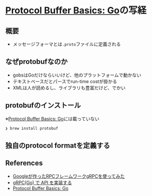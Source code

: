 # [Protocol Buffer Basics: Go](https://developers.google.com/protocol-buffers/docs/gotutorial)の写経

## 概要

* メッセージフォーマとは`.proto`ファイルに定義される

## なぜprotobufなのか

* gobsはGoだけならいいけど、他のプラットフォームで動かない
* テキストベースだとパースでrun-time costが掛かる
* XMLは人が読めるし、ライブラリも豊富だけど、でかい


## protobufのインストール

※[Protocol Buffer Basics: Go](https://developers.google.com/protocol-buffers/docs/gotutorial)には載っていない

```sh
❯ brew install protobuf
```

## 独自のprotocol formatを定義する




## References
* [Googleが作ったRPCフレームワークgRPCを使ってみた](https://www.sambaiz.net/article/12/)
* [gRPC(Go) で API を実装する](https://blog.fenrir-inc.com/jp/2016/10/grpc-go.html)
* [Protocol Buffer Basics: Go](https://developers.google.com/protocol-buffers/docs/gotutorial)
